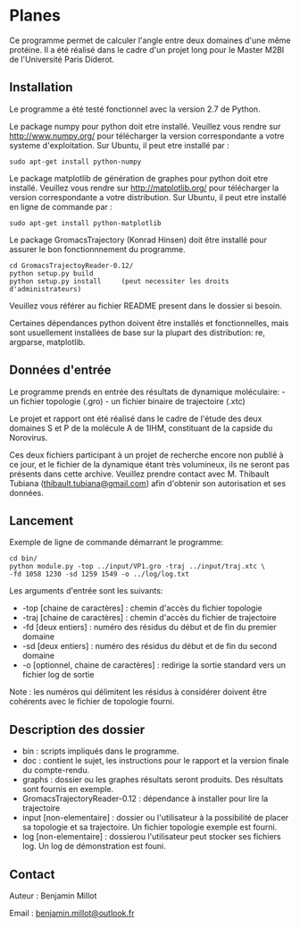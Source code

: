 # Planes

Ce programme permet de calculer l'angle entre deux domaines
d'une même protéine. Il a été réalisé dans le cadre d'un projet long
pour le Master M2BI de l'Université Paris Diderot.

## Installation

Le programme a été testé fonctionnel avec la version 2.7 de Python.

Le package numpy pour python doit etre installé. Veuillez vous rendre sur
http://www.numpy.org/ pour télécharger la version correspondante a votre systeme
d'exploitation. Sur Ubuntu, il peut etre installé par :

    sudo apt-get install python-numpy

Le package matplotlib de génération de graphes pour python doit etre installé.
Veuillez vous rendre sur http://matplotlib.org/ pour télécharger la version
correspondante a votre distribution. Sur Ubuntu, il peut etre installé en ligne
de commande par :

    sudo apt-get install python-matplotlib

Le package GromacsTrajectory (Konrad Hinsen) doit être installé pour
assurer le bon fonctionnnement du programme.

    cd GromacsTrajectoyReader-0.12/
    python setup.py build
    python setup.py install     (peut necessiter les droits d'administrateurs)

Veuillez vous référer au fichier README present dans le dossier si besoin.

Certaines dépendances python doivent être installés et fonctionnelles, mais
sont usuellement installées de base sur la plupart des distribution: re,
argparse, matplotlib.

## Données d'entrée

Le programme prends en entrée des résultats de dynamique moléculaire:
    - un fichier topologie (.gro)
    - un fichier binaire de trajectoire (.xtc)

Le projet et rapport ont été réalisé dans le cadre de l'étude des deux domaines
S et P de la molécule A de 1IHM, constituant de la capside du Norovirus.

Ces deux fichiers participant à un projet de recherche encore non publié à ce
jour, et le fichier de la dynamique étant très volumineux, ils ne seront pas
présents dans cette archive. Veuillez prendre contact avec M. Thibault Tubiana
(thibault.tubiana@gmail.com) afin d'obtenir son autorisation et ses données.

## Lancement

Exemple de ligne de commande démarrant le programme:
    
    cd bin/
    python module.py -top ../input/VP1.gro -traj ../input/traj.xtc \
    -fd 1058 1230 -sd 1259 1549 -o ../log/log.txt

Les arguments d'entrée sont les suivants:

- -top [chaine de caractères] : chemin d'accès du fichier topologie
- -traj [chaine de caractères] : chemin d'accès du fichier de trajectoire
- -fd [deux entiers] : numéro des résidus du début et de fin du premier
                       domaine
- -sd [deux entiers] : numéro des résidus du début et de fin du second
                       domaine
- -o [optionnel, chaine de caractères] : redirige la sortie standard vers
                                         un fichier log de sortie

Note : les numéros qui délimitent les résidus à considérer doivent être
cohérents avec le fichier de topologie fourni.

## Description des dossier

- bin : scripts impliqués dans le programme.
- doc : contient le sujet, les instructions pour le rapport et la version finale
        du compte-rendu.
- graphs : dossier ou les graphes résultats seront produits. Des résultats sont
           fournis en exemple.
- GromacsTrajectoryReader-0.12 : dépendance à installer pour lire la trajectoire
- input [non-elementaire] : dossier ou l'utilisateur à la possibilité de placer
                            sa topologie et sa trajectoire. Un fichier topologie
                            exemple est fourni.
- log [non-elementaire] : dossierou l'utilisateur peut stocker ses fichiers log.
                          Un log de démonstration est founi.

## Contact

Auteur : Benjamin Millot

Email : benjamin.millot@outlook.fr
